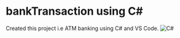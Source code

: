 # bankTransaction using C#
Created this project i.e ATM banking using C# and VS Code.
![C#](https://img.shields.io/badge/c%23-%23239120.svg?style=for-the-badge&logo=c-sharp&logoColor=white)&nbsp;
